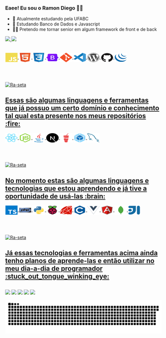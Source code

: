 ### Eaee! Eu sou o Ramon Diego 🤵🏾 

- 🔭  Atualmente estudando pela UFABC
- 🌱  Estudando Banco de Dados e Javascript
- 🏃‍♂️ Pretendo me tornar senior em algum framework de front e de back

 <div>
  <a href="https://github.com/RamonDiego00">
  <img height="180em" src="https://github-readme-stats.vercel.app/api?username=RamonDiego00&show_icons=true&theme=midnight-purple&include_all_commits=true&count_private=true"/>

  <img height="180em" src="https://github-readme-stats.vercel.app/api/top-langs/?username=RamonDiego00&layout=compact&langs_count=7&theme=midnight-purple"/>
</div>
 
<!-- [![willianrod's wakatime stats](https://github-readme-stats.vercel.app/api/wakatime?username=RamonDiego00)](https://github.com/anuraghazra/github-readme-stats) -->


<div style="display: inline_block"><br>
<div style="display: inline_block"><br>
 
  <img align="center" alt="Ra-Js" height="30" width="40" src="https://raw.githubusercontent.com/devicons/devicon/master/icons/javascript/javascript-plain.svg"> 
  <img align="center" alt="Ra-HTML" height="30" width="40" src="https://raw.githubusercontent.com/devicons/devicon/master/icons/html5/html5-original.svg">
  <img align="center" alt="Ra-CSS" height="30" width="40" src="https://raw.githubusercontent.com/devicons/devicon/master/icons/css3/css3-original.svg">
  <img align="center" alt="Ra-bootstrap" height="30" width="40" src="https://raw.githubusercontent.com/devicons/devicon/master/icons/bootstrap/bootstrap-original.svg">
  <img align="center" alt="Ra-git" height="30" width="40" src="https://raw.githubusercontent.com/devicons/devicon/master/icons/git/git-plain.svg">
  <img align="center" alt="Ra-vscode" height="30" width="40" src="https://raw.githubusercontent.com/devicons/devicon/master/icons/vscode/vscode-original.svg">
  <img align="center" alt="Ra-wordpress" height="30" width="40" src="https://raw.githubusercontent.com/devicons/devicon/master/icons/wordpress/wordpress-plain.svg">
  <img align="center" alt="Ra-github" height="30" width="40" src="https://raw.githubusercontent.com/devicons/devicon/master/icons/github/github-original.svg">
  <img align="center" alt="Ra-jquery" height="30" width="40" src="https://raw.githubusercontent.com/devicons/devicon/master/icons/jquery/jquery-original.svg">
  
 <br> <br>
 
  <img align="center" alt="Ra-seta" height="30" width="40" src="https://github.com/twbs/icons/blob/main/icons/arrow-up-circle-fill.svg"> 
 
  <h2>Essas são algumas linguagens e ferramentas que já possuo um certo domínio e conhecimento tal qual esta presente nos meus repositórios :fire:</h2>
 
  <img align="center" alt="Ra-React" height="30" width="40" src="https://raw.githubusercontent.com/devicons/devicon/master/icons/react/react-original.svg">  
  <img align="center" alt="Ra-node" height="30" width="40" src="https://raw.githubusercontent.com/devicons/devicon/master/icons/nodejs/nodejs-original.svg">
  <img align="center" alt="Ra-Java" height="30" width="40" src="https://raw.githubusercontent.com/devicons/devicon/master/icons/java/java-original.svg">
  <img align="center" alt="Ra-nextjs" height="30" width="40" src="https://raw.githubusercontent.com/devicons/devicon/master/icons/nextjs/nextjs-original.svg">
  <img align="center" alt="Ra-gulp" height="30" width="40" src="https://raw.githubusercontent.com/devicons/devicon/master/icons/gulp/gulp-plain.svg">
  <img align="center" alt="Ra-webpack" height="30" width="40" src="https://raw.githubusercontent.com/devicons/devicon/master/icons/webpack/webpack-original.svg">
  <img align="center" alt="Ra-mysql" height="30" width="40" src="https://raw.githubusercontent.com/devicons/devicon/master/icons/mysql/mysql-plain.svg">
 
 <br> <br>
 
 
  <img align="center" alt="Ra-seta" height="30" width="40" src="https://github.com/twbs/icons/blob/main/icons/arrow-up-circle-fill.svg"> 
 
  <h2>No momento estas são algumas linguagens e tecnologias que estou aprendendo e já tive a oportunidade de usá-las :brain:</h2>
 
  <img align="center" alt="Ra-Ts" height="30" width="40" src="https://raw.githubusercontent.com/devicons/devicon/master/icons/typescript/typescript-plain.svg"> 
  <img align="center" alt="Ra-php" height="30" width="40" src="https://raw.githubusercontent.com/devicons/devicon/master/icons/php/php-original.svg">
  <img align="center" alt="Ra-python" height="30" width="40" src="https://raw.githubusercontent.com/devicons/devicon/master/icons/python/python-original.svg">
  <img align="center" alt="Ra-raspberry" height="30" width="40" src="https://raw.githubusercontent.com/devicons/devicon/master/icons/raspberrypi/raspberrypi-original.svg">
  <img align="center" alt="Ra-Ruby" height="30" width="40" src="https://raw.githubusercontent.com/devicons/devicon/master/icons/ruby/ruby-plain.svg">
  <img align="center" alt="Ra-c##" height="30" width="40" src="https://raw.githubusercontent.com/devicons/devicon/master/icons/c/c-plain.svg">
  <img align="center" alt="Ra-vuejs" height="30" width="40" src="https://raw.githubusercontent.com/devicons/devicon/master/icons/vuejs/vuejs-plain.svg">
  <img align="center" alt="Ra-angular" height="30" width="40" src="https://raw.githubusercontent.com/devicons/devicon/master/icons/angularjs/angularjs-original.svg">
  <img align="center" alt="Ra-mongodb" height="30" width="40" src="https://raw.githubusercontent.com/devicons/devicon/master/icons/mongodb/mongodb-plain.svg">
  <img align="center" alt="Ra-intellij" height="30" width="40" src="https://raw.githubusercontent.com/devicons/devicon/master/icons/intellij/intellij-plain.svg">
 
 <br> <br>
 
  <img align="center" alt="Ra-seta" height="30" width="40" src="https://github.com/twbs/icons/blob/main/icons/arrow-up-circle-fill.svg"> 
 
  <h2>Já essas tecnologias e ferramentas acima ainda tenho planos de aprende-las e então utilizar no meu dia-a-dia de programador :stuck_out_tongue_winking_eye: </h2>
 
 

 
 
  
</div>
  
  ##
  
  <div> 
  <a href="https://api.whatsapp.com/send?phone=5511911516805&text=Estou%20a%20disposi%C3%A7%C3%A3o!"target="_blank"><img src=https://img.shields.io/badge/WhatsApp-25D366?style=for-the-badge&logo=whatsapp&logoColor=white></a>
  <a href="https://www.instagram.com/ramon_diego856/" target="_blank"><img src="https://img.shields.io/badge/-Instagram-%23E4405F?style=for-the-badge&logo=instagram&logoColor=white" target="_blank"></a>
 	<a href="https://t.me/Amnor_deigo
" target="_blank"><img src=https://img.shields.io/badge/Telegram-2CA5E0?style=for-the-badge&logo=telegram&logoColor=white></a>
  <a href = "mailto:contato@ramondiego856@gmail.com"><img src="https://img.shields.io/badge/-Gmail-%23333?style=for-the-badge&logo=gmail&logoColor=white" target="_blank"></a>
  <a href="https://www.linkedin.com/in/ramon-diego-dos-santos-ferreira-8772b11b9/" target="_blank"><img src="https://img.shields.io/badge/-LinkedIn-%230077B5?style=for-the-badge&logo=linkedin&logoColor=white" target="_blank"></a> 
 
  ![Snake animation](https://github.com/RamonDiego00/RamonDiego00/blob/output/github-contribution-grid-snake.svg)
   

 
</div>
